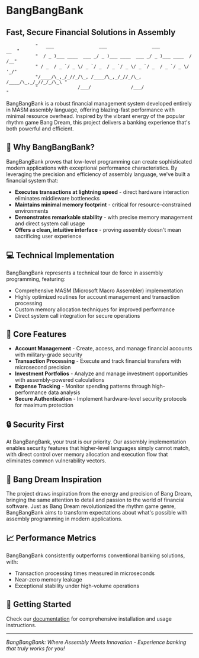 # BangBangBank

## Fast, Secure Financial Solutions in Assembly

               "   ___                 ___                 ___            __  "
               "  / _ )___ ____  ___ _/ _ )___ ____  ___ _/ _ )___ ____  / /__"
               " / _  / _ `/ _ \/ _ `/ _  / _ `/ _ \/ _ `/ _  / _ `/ _ \/  '_/"
               "/____/\_,_/_//_/\_, /____/\_,_/_//_/\_, /____/\_,_/_//_/_/\_\ "
               "               /___/               /___/                      "

BangBangBank is a robust financial management system developed entirely in MASM assembly language, offering blazing-fast performance with minimal resource overhead. Inspired by the vibrant energy of the popular rhythm game Bang Dream, this project delivers a banking experience that's both powerful and efficient.

## 🚀 Why BangBangBank?

BangBangBank proves that low-level programming can create sophisticated modern applications with exceptional performance characteristics. By leveraging the precision and efficiency of assembly language, we've built a financial system that:

- **Executes transactions at lightning speed** - direct hardware interaction eliminates middleware bottlenecks
- **Maintains minimal memory footprint** - critical for resource-constrained environments
- **Demonstrates remarkable stability** - with precise memory management and direct system call usage
- **Offers a clean, intuitive interface** - proving assembly doesn't mean sacrificing user experience

## 💻 Technical Implementation

BangBangBank represents a technical tour de force in assembly programming, featuring:

- Comprehensive MASM (Microsoft Macro Assembler) implementation
- Highly optimized routines for account management and transaction processing
- Custom memory allocation techniques for improved performance
- Direct system call integration for secure operations

## 🌟 Core Features

- **Account Management** - Create, access, and manage financial accounts with military-grade security
- **Transaction Processing** - Execute and track financial transfers with microsecond precision
- **Investment Portfolios** - Analyze and manage investment opportunities with assembly-powered calculations
- **Expense Tracking** - Monitor spending patterns through high-performance data analysis
- **Secure Authentication** - Implement hardware-level security protocols for maximum protection

## 🔒 Security First

At BangBangBank, your trust is our priority. Our assembly implementation enables security features that higher-level languages simply cannot match, with direct control over memory allocation and execution flow that eliminates common vulnerability vectors.

## 🎵 Bang Dream Inspiration

The project draws inspiration from the energy and precision of Bang Dream, bringing the same attention to detail and passion to the world of financial software. Just as Bang Dream revolutionized the rhythm game genre, BangBangBank aims to transform expectations about what's possible with assembly programming in modern applications.

## 📈 Performance Metrics

BangBangBank consistently outperforms conventional banking solutions, with:
- Transaction processing times measured in microseconds
- Near-zero memory leakage
- Exceptional stability under high-volume operations

## 🚀 Getting Started

Check our [documentation](docs/README.md) for comprehensive installation and usage instructions.

---

*BangBangBank: Where Assembly Meets Innovation - Experience banking that truly works for you!*
